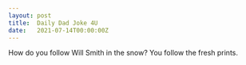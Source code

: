 ```yaml
---
layout: post
title:  Daily Dad Joke 4U
date:   2021-07-14T00:00:00Z
---
```

How do you follow Will Smith in the snow? You follow the fresh prints.

